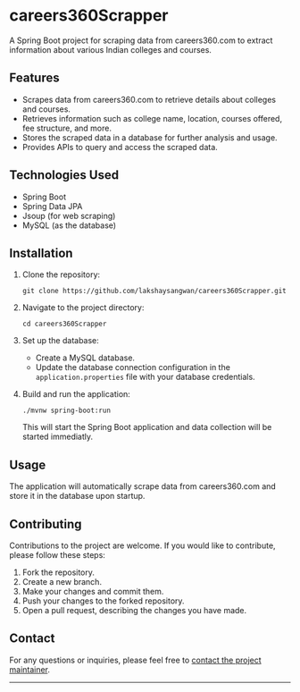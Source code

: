 # careers360Scrapper

A Spring Boot project for scraping data from careers360.com to extract information about various Indian colleges and courses.

## Features

- Scrapes data from careers360.com to retrieve details about colleges and courses.
- Retrieves information such as college name, location, courses offered, fee structure, and more.
- Stores the scraped data in a database for further analysis and usage.
- Provides APIs to query and access the scraped data.

## Technologies Used

- Spring Boot
- Spring Data JPA
- Jsoup (for web scraping)
- MySQL (as the database)

## Installation

1. Clone the repository:

   ```shell
   git clone https://github.com/lakshaysangwan/careers360Scrapper.git
   ```

2. Navigate to the project directory:

   ```shell
   cd careers360Scrapper
   ```

3. Set up the database:

   - Create a MySQL database.
   - Update the database connection configuration in the `application.properties` file with your database credentials.

4. Build and run the application:

   ```shell
   ./mvnw spring-boot:run
   ```

   This will start the Spring Boot application and data collection will be started immediatly.

## Usage

The application will automatically scrape data from careers360.com and store it in the database upon startup.

## Contributing

Contributions to the project are welcome. If you would like to contribute, please follow these steps:

1. Fork the repository.
2. Create a new branch.
3. Make your changes and commit them.
4. Push your changes to the forked repository.
5. Open a pull request, describing the changes you have made.

## Contact

For any questions or inquiries, please feel free to [contact the project maintainer](mailto:lakshay.ib.hisar@gmail.com).

---
